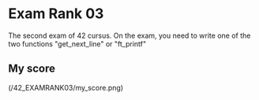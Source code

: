# Exam Rank 03

The second exam of 42 cursus.
On the exam, you need to write one of the two functions "get_next_line" or "ft_printf"

## My score

(/42_EXAMRANK03/my_score.png)